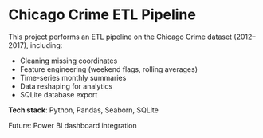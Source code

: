 # Chicago Crime ETL Pipeline

This project performs an ETL pipeline on the Chicago Crime dataset (2012–2017), including:

- Cleaning missing coordinates
- Feature engineering (weekend flags, rolling averages)
- Time-series monthly summaries
- Data reshaping for analytics
- SQLite database export

**Tech stack**: Python, Pandas, Seaborn, SQLite

Future: Power BI dashboard integration
